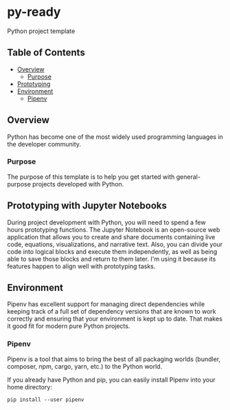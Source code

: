 # py-ready

Python project template

## Table of Contents

- [Overview](#Overview)
  - [Purpose](#Purpose)
- [Prototyping](#Prototyping)
- [Environment](#Environment)
  - [Pipenv](#Pipenv)

## Overview

Python has become one of the most widely used programming languages in the developer community.

### Purpose

The purpose of this template is to help you get started with general-purpose projects developed with Python.

## Prototyping with Jupyter Notebooks

During project development with Python, you will need to spend a few hours prototyping functions. The Jupyter Notebook is an open-source web application that allows you to create and share documents containing live code, equations, visualizations, and narrative text. Also, you can divide your code into logical blocks and execute them independently, as well as being able to save those blocks and return to them later. I'm using it because its features happen to align well with prototyping tasks.

## Environment

Pipenv has excellent support for managing direct dependencies while keeping track of a full set of dependency versions that are known to work correctly and ensuring that your environment is kept up to date. That makes it good fit for modern pure Python projects.

### Pipenv

Pipenv is a tool that aims to bring the best of all packaging worlds (bundler, composer, npm, cargo, yarn, etc.) to the Python world.

If you already have Python and pip, you can easily install Pipenv into your home directory:

```
pip install --user pipenv
```
